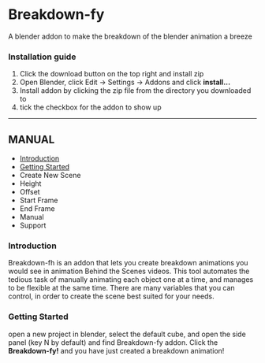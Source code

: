 # Breakdown-fy

A blender addon to make the breakdown of the blender animation a breeze

### Installation guide
1. Click the download button on the top right and install zip
2. Open Blender, click Edit -> Settings -> Addons and click **install...**
3. Install addon by clicking the zip file from the directory you downloaded to
4. tick the checkbox for the addon to show up

--- 

## MANUAL
- [Introduction](https://github.com/KripC2160/Breakdown-fy/blob/main/README.md#introduction)
- [Getting Started](https://github.com/KripC2160/Breakdown-fy/blob/main/README.md#getting-started)
- Create New Scene 
- Height
- Offset
- Start Frame
- End Frame
- Manual
- Support


### Introduction
Breakdown-fh is an addon that lets you create breakdown animations you would see in animation Behind the Scenes videos. This tool automates the
tedious task of manually animating each object one at a time, and manages to be flexible at the same time. There are many variables that you can control, 
in order to create the scene best suited for your needs.

### Getting Started 
open a new project in blender, select the default cube, and open the side panel (key N by default) and find Breakdown-fy addon. Click the **Breakdown-fy!** and you have just created a breakdown animation!

